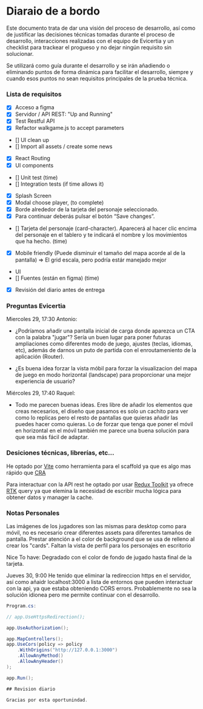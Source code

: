 # Diaraio de a bordo

Este documento trata de dar una visión del proceso de desarrollo, así como de justificar las decisiones técnicas tomadas durante el proceso de desarrollo, interacciones realizadas con el equipo de Evicertia y un checklist para trackear el progueso y no dejar ningún requisito sin solucionar.

Se utilizará como guía durante el desarrollo y se irán añadiendo o eliminando puntos de forma dinámica para facilitar el desarrollo, siempre y cuando esos puntos no sean requisitos principales de la prueba técnica.

### Lista de requisitos

- [x] Acceso a figma
- [x] Servidor / API REST: "Up and Running"
- [x] Test Restful API
- [x] Refactor walkgame.js to accept parameters
- [] UI clean up
- [] Import all assets / create some news
- [x] React Routing
- [x] UI components
- [] Unit test (time)
- [] Integration tests (if time allows it)
- [x] Splash Screen
- [x] Modal choose player, (to complete)
- [x] Borde alrededor de la tarjeta del personaje seleccionado.
- [x] Para continuar deberás pulsar el botón “Save changes”.
- [] Tarjeta del personaje (card-character). Aparecerá al hacer clic encima del personaje en el tablero y te indicará el nombre y los movimientos que ha hecho.
    (time)
- [x] Mobile friendly (Puede disminuir el tamaño del mapa acorde al de la pantalla) => El grid escala, pero podría estár manejado mejor
- UI
- [] Fuentes (están en figma) (time)
- [x] Revisión del diario antes de entrega


### Preguntas Evicertia

Miercoles 29, 17:30
Antonio:
- ¿Podríamos añadir una pantalla inicial de carga donde aparezca un CTA con la palabra "jugar"? Sería un buen lugar para poner futuras ampliaciones como diferentes modo de juego, ajustes (teclas, idiomas, etc), además de darnos un puto de partida con el enroutameniento de la aplicación (Router).

- ¿Es buena idea forzar la vista móbil para forzar la visualizacion del mapa de juego en modo horizontal (landscape) para proporcionar una mejor experiencia de usuario?


Miércoles 29, 17:40
Raquel:
- Todo me parecen buenas ideas. Eres libre de añadir los elementos que creas necesarios, el diseño que pasamos es solo un cachito para ver como lo replicas pero el resto de pantallas que quieras añadir las puedes hacer como quieras.
Lo de forzar que tenga que poner el móvil en horizontal en el móvil también me parece una buena solución para que sea más fácil de adaptar.

### Desiciones técnicas, librerías, etc...

He optado por [Vite](https://vitejs.dev/) como herramienta para el scaffold ya que es algo mas rápido que [CRA](https://create-react-app.dev/)

Para interactuar con la API rest he optado por usar [Redux Toolkit](https://redux-toolkit.js.org) ya ofrece [RTK](https://redux-toolkit.js.org/rtk-query/overview) query ya que elemina la necesidad de escribir mucha lógica para obtener datos y manager la cache.


### Notas Personales

Las imágenes de los jugadores son las mismas para desktop como para móvil, no es necesario crear diferentes assets para diferentes tamaños de pantalla.
Prestar atención a el color de background que se usa de relleno al crear los "cards".
Faltan la vista de perfil para los personajes en escritorio

Nice To have: Degradado con el color de fondo de jugado hasta final de la tarjeta.

Jueves 30, 9:00
He tenido que eliminar la redireccion https en el servidor, así como añaidr localhost:3000 a lista de entornos que pueden interactuar con la api, ya que estaba obteniendo CORS errors.
Probablemente no sea la solución idionea pero me permite continuar con el desarrollo.
```csharp
Program.cs:

// app.UseHttpsRedirection();

app.UseAuthorization();

app.MapControllers();
app.UseCors(policy => policy
    .WithOrigins("http://127.0.0.1:3000")
    .AllowAnyMethod()
    .AllowAnyHeader()
);

app.Run();

## Revision diario

Gracias por esta oportunindad.
